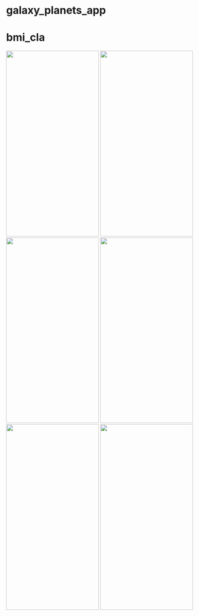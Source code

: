 # galaxy_planets_app

# bmi_cla

<img src = "https://user-images.githubusercontent.com/113701720/206858289-b4cb1b84-43ff-450f-8c57-5d0532ddb09d.mp4" height = 500 width = 250>
<img src = "https://user-images.githubusercontent.com/113701720/206858298-142a3a09-510f-4da0-be35-3733aaa840d2.jpg" height = 500 width = 250>
<img src = "https://user-images.githubusercontent.com/113701720/206858296-59dbefd5-bced-4d55-a941-150767e6ac1d.jpg" height = 500 width = 250>
<img src = "https://user-images.githubusercontent.com/113701720/206858300-b2b74f2e-5e78-4fd8-b9ed-2ef3b7501ec2.jpg" height = 500 width = 250>
<img src = "https://user-images.githubusercontent.com/113701720/206858288-725913af-4a3b-4f0f-80b8-3de8198ba9a7.jpg" height = 500 width = 250>
<img src = "https://user-images.githubusercontent.com/113701720/206858295-1581cfe5-b307-4c23-895b-4fb3406872ad.jpg" height = 500 width = 250>
